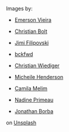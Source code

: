 Images by:

- <span><a href="https://unsplash.com/@emersonvieira?utm_source=unsplash&amp;utm_medium=referral&amp;utm_content=creditCopyText">Emerson Vieira</a> 

- <span><a href="https://unsplash.com/@christianbolt?utm_source=unsplash&amp;utm_medium=referral&amp;utm_content=creditCopyText">Christian Bolt</a></span>

- <span><a href="https://unsplash.com/@jimiburg?utm_source=unsplash&amp;utm_medium=referral&amp;utm_content=creditCopyText">Jimi Filipovski</a></span>

- <span><a href="https://unsplash.com/@bckfwd?utm_source=unsplash&amp;utm_medium=referral&amp;utm_content=creditCopyText">bckfwd</a></span>

- <span><a href="https://unsplash.com/@christianw?utm_source=unsplash&amp;utm_medium=referral&amp;utm_content=creditCopyText">Christian Wiediger</a></span>

- <span><a href="https://unsplash.com/@micheile?utm_source=unsplash&amp;utm_medium=referral&amp;utm_content=creditCopyText">Micheile Henderson</a></span>

- <span><a href="https://unsplash.com/@camilamelim?utm_source=unsplash&amp;utm_medium=referral&amp;utm_content=creditCopyText">Camila Melim</a></span>

- <span><a href="https://unsplash.com/@nadineprimeau?utm_source=unsplash&amp;utm_medium=referral&amp;utm_content=creditCopyText">Nadine Primeau</a></span>

- <span><a href="https://unsplash.com/@jonathanborba?utm_source=unsplash&amp;utm_medium=referral&amp;utm_content=creditCopyText">Jonathan Borba</a></span>

 on <a href="https://unsplash.com/s/photos/meat?utm_source=unsplash&amp;utm_medium=referral&amp;utm_content=creditCopyText">Unsplash</a></span>

